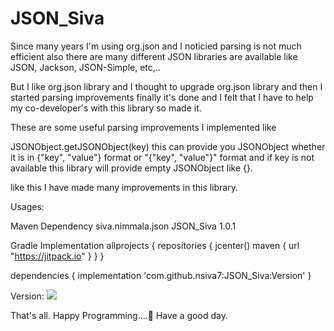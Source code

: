 # JSON_Siva

Since many years I'm using org.json and I noticied parsing is not much efficient also there are many different JSON libraries are available
like JSON, Jackson, JSON-Simple, etc,..

But I like org.json library and I thought to upgrade org.json library and then I started parsing improvements finally it's done and I felt
that I have to help my co-developer's with this library so made it.

These are some useful parsing improvements I implemented like

JSONObject.getJSONObject(key) this can provide you JSONObject whether it is in {"key", "value"} format or "{"key", "value"}" format
and if key is not available this library will provide empty JSONObject like {}.

like this I have made many improvements in this library.

Usages:

Maven Dependency
<dependency>
  <groupId>siva.nimmala.json</groupId>
  <artifactId>JSON_Siva</artifactId>
  <version>1.0.1</version>
</dependency>


Gradle Implementation
allprojects {
        repositories {
            jcenter()
            maven { url "https://jitpack.io" }
        }
   }
   
   
   dependencies {
        implementation 'com.github.nsiva7:JSON_Siva:Version'
   }
   
   Version:
   [![](https://jitpack.io/v/nsiva7/JSON_Siva.svg)](https://jitpack.io/#nsiva7/JSON_Siva)
   
   
That's all.
Happy Programming....🤗
Have a good day.
